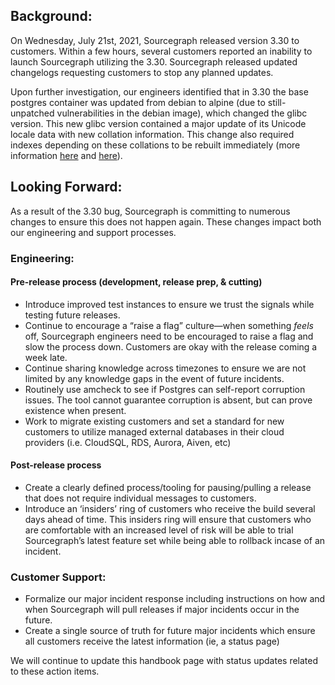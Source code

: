 ## Background:

On Wednesday, July 21st, 2021, Sourcegraph released version 3.30 to customers. Within a few hours, several customers reported an inability to launch Sourcegraph utilizing the 3.30. Sourcegraph released updated changelogs requesting customers to stop any planned updates.

Upon further investigation, our engineers identified that in 3.30 the base postgres container was updated from debian to alpine (due to still-unpatched vulnerabilities in the debian image), which changed the glibc version. This new glibc version contained a major update of its Unicode locale data with new collation information. This change also required indexes depending on these collations to be rebuilt immediately (more information [here](https://postgresql.verite.pro/blog/2018/08/27/glibc-upgrade.html) and [here](https://docs.sourcegraph.com/admin/migration/3_30)).

## Looking Forward:

As a result of the 3.30 bug, Sourcegraph is committing to numerous changes to ensure this does not happen again. These changes impact both our engineering and support processes.

### Engineering:

#### Pre-release process (development, release prep, & cutting)

- Introduce improved test instances to ensure we trust the signals while testing future releases.
- Continue to encourage a “raise a flag” culture—when something _feels_ off, Sourcegraph engineers need to be encouraged to raise a flag and slow the process down. Customers are okay with the release coming a week late.
- Continue sharing knowledge across timezones to ensure we are not limited by any knowledge gaps in the event of future incidents.
- Routinely use amcheck to see if Postgres can self-report corruption issues. The tool cannot guarantee corruption is absent, but can prove existence when present.
- Work to migrate existing customers and set a standard for new customers to utilize managed external databases in their cloud providers (i.e. CloudSQL, RDS, Aurora, Aiven, etc)

#### Post-release process

- Create a clearly defined process/tooling for pausing/pulling a release that does not require individual messages to customers.
- Introduce an ‘insiders’ ring of customers who receive the build several days ahead of time. This insiders ring will ensure that customers who are comfortable with an increased level of risk will be able to trial Sourcegraph’s latest feature set while being able to rollback incase of an incident.

### Customer Support:

- Formalize our major incident response including instructions on how and when Sourcegraph will pull releases if major incidents occur in the future.
- Create a single source of truth for future major incidents which ensure all customers receive the latest information (ie, a status page)

We will continue to update this handbook page with status updates related to these action items.
